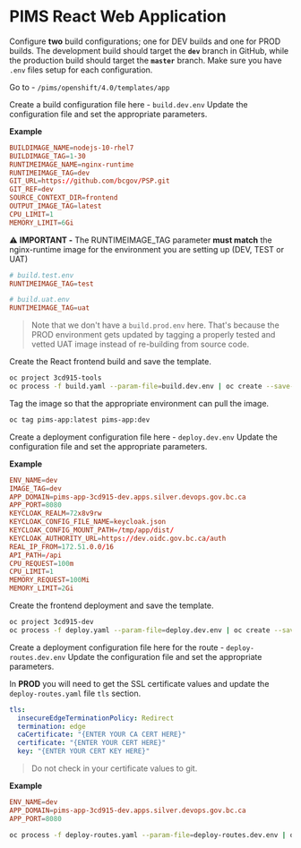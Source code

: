 # PIMS React Web Application

Configure **two** build configurations; one for DEV builds and one for PROD builds. The development build should target the **`dev`** branch in GitHub, while the production build should target the **`master`** branch. Make sure you have `.env` files setup for each configuration.

Go to - `/pims/openshift/4.0/templates/app`

Create a build configuration file here - `build.dev.env`
Update the configuration file and set the appropriate parameters.

**Example**

```conf
BUILDIMAGE_NAME=nodejs-10-rhel7
BUILDIMAGE_TAG=1-30
RUNTIMEIMAGE_NAME=nginx-runtime
RUNTIMEIMAGE_TAG=dev
GIT_URL=https://github.com/bcgov/PSP.git
GIT_REF=dev
SOURCE_CONTEXT_DIR=frontend
OUTPUT_IMAGE_TAG=latest
CPU_LIMIT=1
MEMORY_LIMIT=6Gi
```

:warning: **IMPORTANT -** The RUNTIMEIMAGE_TAG parameter **must match** the nginx-runtime image for the environment you are setting up (DEV, TEST or UAT)

```conf
# build.test.env
RUNTIMEIMAGE_TAG=test

# build.uat.env
RUNTIMEIMAGE_TAG=uat
```

> Note that we don't have a `build.prod.env` here. That's because the PROD environment gets updated by tagging a properly tested and vetted UAT image instead of re-building from source code.

Create the React frontend build and save the template.

```bash
oc project 3cd915-tools
oc process -f build.yaml --param-file=build.dev.env | oc create --save-config=true -f -
```

Tag the image so that the appropriate environment can pull the image.

```bash
oc tag pims-app:latest pims-app:dev
```

Create a deployment configuration file here - `deploy.dev.env`
Update the configuration file and set the appropriate parameters.

**Example**

```conf
ENV_NAME=dev
IMAGE_TAG=dev
APP_DOMAIN=pims-app-3cd915-dev.apps.silver.devops.gov.bc.ca
APP_PORT=8080
KEYCLOAK_REALM=72x8v9rw
KEYCLOAK_CONFIG_FILE_NAME=keycloak.json
KEYCLOAK_CONFIG_MOUNT_PATH=/tmp/app/dist/
KEYCLOAK_AUTHORITY_URL=https://dev.oidc.gov.bc.ca/auth
REAL_IP_FROM=172.51.0.0/16
API_PATH=/api
CPU_REQUEST=100m
CPU_LIMIT=1
MEMORY_REQUEST=100Mi
MEMORY_LIMIT=2Gi
```

Create the frontend deployment and save the template.

```bash
oc project 3cd915-dev
oc process -f deploy.yaml --param-file=deploy.dev.env | oc create --save-config=true -f -
```

Create a deployment configuration file here for the route - `deploy-routes.dev.env`
Update the configuration file and set the appropriate parameters.

In **PROD** you will need to get the SSL certificate values and update the `deploy-routes.yaml` file `tls` section.

```yaml
tls:
  insecureEdgeTerminationPolicy: Redirect
  termination: edge
  caCertificate: "{ENTER YOUR CA CERT HERE}"
  certificate: "{ENTER YOUR CERT HERE}"
  key: "{ENTER YOUR CERT KEY HERE}"
```

> Do not check in your certificate values to git.

**Example**

```conf
ENV_NAME=dev
APP_DOMAIN=pims-app-3cd915-dev.apps.silver.devops.gov.bc.ca
APP_PORT=8080
```

```bash
oc process -f deploy-routes.yaml --param-file=deploy-routes.dev.env | oc create --save-config=true -f -
```

